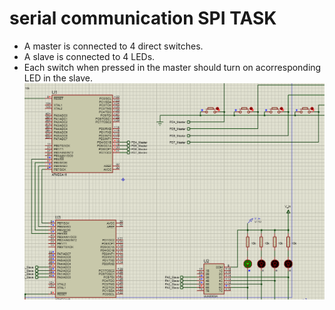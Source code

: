 # serial communication SPI TASK
- A master is connected to 4 direct switches.
- A slave is connected to 4 LEDs.
- Each switch when pressed in the master should turn on acorresponding LED in the slave.
![Getting Started](spi.PNG)
